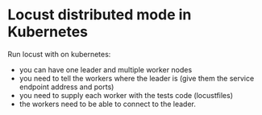 
# Locust distributed mode in Kubernetes

Run locust with on kubernetes:
* you can have one leader and multiple worker nodes
* you need to tell the workers where the leader is (give them the service endpoint address and ports)
* you need to supply each worker with the tests code (locustfiles)
* the workers need to be able to connect to the leader.
